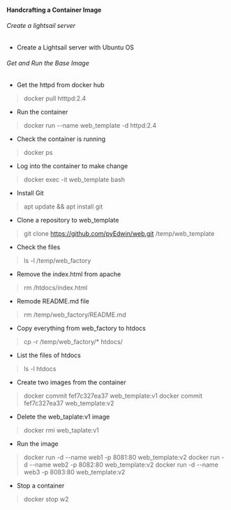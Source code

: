 ####  Handcrafting a Container Image

<h6>Create a lightsail server</h6>

- Create a Lightsail server with Ubuntu OS

<h6> Get and Run the Base Image</h6>

* Get the httpd from docker hub
> docker pull htttpd:2.4

* Run the container
> docker run  --name web_template -d httpd:2.4 

* Check the container is running
> docker ps

* Log into the container to make change
> docker exec -it web_template bash

* Install Git 
> apt update && apt install git

* Clone a repository to web_template
>  git clone https://github.com/pyEdwin/web.git /temp/web_template

* Check the files
> ls -l /temp/web_factory

* Remove the index.html from apache
> rm /htdocs/index.html

* Remode README.md file
> rm /temp/web_factory/README.md

* Copy everything from web_factory to htdocs
> cp -r /temp/web_factory/* htdocs/

* List the files of htdocs
> ls -l htdocs

* Create two images from the container
> docker commit fef7c327ea37 web_template:v1
> docker commit fef7c327ea37 web_template:v2

* Delete the  web_taplate:v1 image
> docker rmi web_taplate:v1

* Run the image
> docker run -d --name web1 -p 8081:80 web_template:v2
> docker run -d --name web2 -p 8082:80 web_template:v2
> docker run -d --name web3 -p 8083:80 web_template:v2

* Stop a container
> docker stop w2